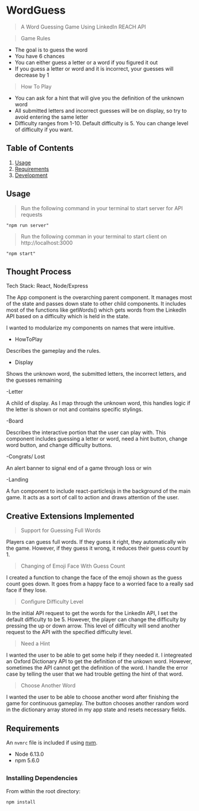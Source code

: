 # WordGuess

> A Word Guessing Game Using LinkedIn REACH API

>Game Rules

- The goal is to guess the word
- You have 6 chances
- You can either guess a letter or a word if you figured it out
- If you guess a letter or word and it is incorrect, your guesses will decrease by 1

>How To Play

- You can ask for a hint that will give you the definition of the unknown word
- All submitted letters and incorrect guesses will be on display, so try to avoid entering the same letter
- Difficulty ranges from 1-10. Default difficulty is 5. You can change level of difficulty if you want.

## Table of Contents

1.  [Usage](#Usage)
1.  [Requirements](#requirements)
1.  [Development](#development)

## Usage

> Run the following command in your terminal to start server for API requests

    "npm run server"

> Run the following comman in your terminal to start client on http://localhost:3000

    "npm start"

## Thought Process 

Tech Stack: React, Node/Express

The App component is the overarching parent component. It manages most of the state and passes down state to other child components. It includes most of the functions like getWords() which gets words from the LinkedIn API based on a difficulty which is held in the state.

I wanted to modularize my components on names that were intuitive. 

- HowToPlay 

Describes the gameplay and the rules.

- Display

Shows the unknown word, the submitted letters, the incorrect letters, and the guesses remaining

-Letter

A child of display. As I map through the unknown word, this handles logic if the letter is shown or not and contains specific stylings.

-Board

Describes the interactive portion that the user can play with. This component includes guessing a letter or word, need a hint button, change word button, and change difficulty buttons.

-Congrats/ Lost

An alert banner to signal end of a game through loss or win

-Landing

A fun component to include react-particlesjs in the background of the main game. It acts as a sort of call to action and draws attention of the user.


## Creative Extensions Implemented

>Support for Guessing Full Words

Players can guess full words. If they guess it right, they automatically win the game. However, if they guess it wrong, it reduces their guess count by 1.

>Changing of Emoji Face With Guess Count

I created a function to change the face of the emoji shown as the guess count goes down. It goes from a happy face to a worried face to a really sad face if they lose.

>Configure Difficulty Level

In the initial API request to get the words for the LinkedIn API, I set the default difficulty to be 5. However, the player can change the difficulty by pressing the up or down arrow. This level of difficulty will send another request to the API with the specified difficulty level.

>Need a Hint

I wanted the user to be able to get some help if they needed it. I integreated an Oxford Dictionary API to get the definition of the unkown word. However, sometimes the API cannot get the definition of the word. I handle the error case by telling the user that we had trouble getting the hint of that word.

>Choose Another Word

I wanted the user to be able to choose another word after finishing the game for continuous gameplay. The button chooses another random word in the dictionary array stored in my app state and resets necessary fields.


## Requirements

An `nvmrc` file is included if using [nvm](https://github.com/creationix/nvm).

-   Node 6.13.0
-   npm 5.6.0

## 

### Installing Dependencies

From within the root directory:

```sh
npm install
```
